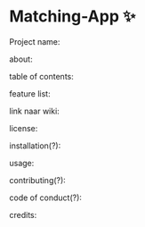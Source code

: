 # Matching-App :sparkles:

Project name: 

about:

table of contents:

feature list:

link naar wiki:

license:

installation(?):

usage:

contributing(?):

code of conduct(?):

credits:
